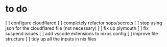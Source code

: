 # to do

[ ] configure cloudflared
[ ] completely refactor sops/secrets
[ ] stop using json for the cloudflared file (not necessary)
[ ] fix up plymouth
[ ] fix suspend issues
[ ] add vscode extensions to nixos config
[ ] improve file structure
[ ] tidy up all the inputs in nix files

